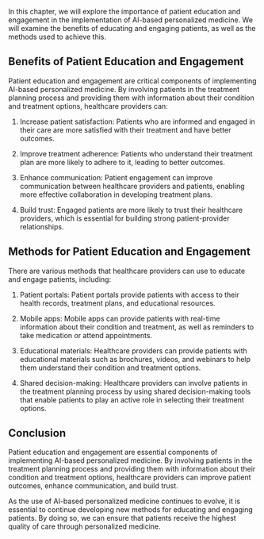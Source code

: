 
In this chapter, we will explore the importance of patient education and engagement in the implementation of AI-based personalized medicine. We will examine the benefits of educating and engaging patients, as well as the methods used to achieve this.

Benefits of Patient Education and Engagement
--------------------------------------------

Patient education and engagement are critical components of implementing AI-based personalized medicine. By involving patients in the treatment planning process and providing them with information about their condition and treatment options, healthcare providers can:

1. Increase patient satisfaction: Patients who are informed and engaged in their care are more satisfied with their treatment and have better outcomes.

2. Improve treatment adherence: Patients who understand their treatment plan are more likely to adhere to it, leading to better outcomes.

3. Enhance communication: Patient engagement can improve communication between healthcare providers and patients, enabling more effective collaboration in developing treatment plans.

4. Build trust: Engaged patients are more likely to trust their healthcare providers, which is essential for building strong patient-provider relationships.

Methods for Patient Education and Engagement
--------------------------------------------

There are various methods that healthcare providers can use to educate and engage patients, including:

1. Patient portals: Patient portals provide patients with access to their health records, treatment plans, and educational resources.

2. Mobile apps: Mobile apps can provide patients with real-time information about their condition and treatment, as well as reminders to take medication or attend appointments.

3. Educational materials: Healthcare providers can provide patients with educational materials such as brochures, videos, and webinars to help them understand their condition and treatment options.

4. Shared decision-making: Healthcare providers can involve patients in the treatment planning process by using shared decision-making tools that enable patients to play an active role in selecting their treatment options.

Conclusion
----------

Patient education and engagement are essential components of implementing AI-based personalized medicine. By involving patients in the treatment planning process and providing them with information about their condition and treatment options, healthcare providers can improve patient outcomes, enhance communication, and build trust.

As the use of AI-based personalized medicine continues to evolve, it is essential to continue developing new methods for educating and engaging patients. By doing so, we can ensure that patients receive the highest quality of care through personalized medicine.
